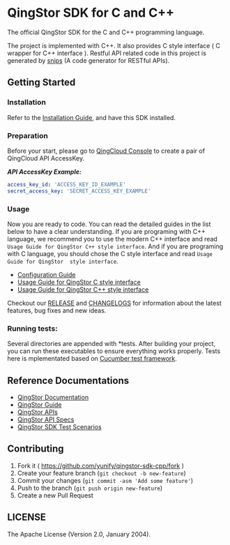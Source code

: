 # QingStor SDK for C and C++


The official QingStor SDK for the C and C++ programming language.

The project is implemented with C++.
It also provides C style interface ( C wrapper for C++ interface ). 
Restful API related code in this project is generated by [snips][snips link] (A code generator for RESTful APIs).

## Getting Started

### Installation

Refer to the [Installation Guide][installation guide], and have this SDK installed.

### Preparation

Before your start, please go to [QingCloud Console][console link] to create a pair of QingCloud API AccessKey.

___API AccessKey Example:___

``` yaml
access_key_id: 'ACCESS_KEY_ID_EXAMPLE'
secret_access_key: 'SECRET_ACCESS_KEY_EXAMPLE'
```
### Usage

Now you are ready to code. You can read the detailed guides in the list below to have a clear understanding.
If you are programing with C++ language, we recommend you to use the modern C++ interface and read `Usage Guide for QingStor C++ style interface`.
And if you are programing with C language, you should chose the C style interface and read `Usage Guide for QingStor  style interface`.

- [Configuration Guide][config guide]
- [Usage Guide for QingStor C style interface][c style usage]
- [Usage Guide for QingStor C++ style interface][cpp style usage]

Checkout our [RELEASE][release link] and [CHANGELOGS][change logs link] for information about the latest features, bug fixes and new ideas.

### Running tests:

Several directories are appended with *tests. After building your project, you can run these executables to ensure everything works properly.
Tests here is mplementated based on [Cucumber test framework][cucumber link].

## Reference Documentations

- [QingStor Documentation][documentation link]
- [QingStor Guide][guide link]
- [QingStor APIs][api doc link]
- [QingStor API Specs][api specs link]
- [QingStor SDK Test Scenarios][sdk test scenarios link]       

## Contributing

1. Fork it ( https://github.com/yunify/qingstor-sdk-cpp/fork )
2. Create your feature branch (`git checkout -b new-feature`)
3. Commit your changes (`git commit -asm 'Add some feature'`)
4. Push to the branch (`git push origin new-feature`)
5. Create a new Pull Request

## LICENSE

The Apache License (Version 2.0, January 2004).

[snips link]: https://github.com/yunify/snips
[installation guide]: docs/installation.md
[console link]: https://console.qingcloud.com/access_keys/
[c style usage]: docs/sdk_c_style_usage.md
[cpp style usage]: docs/sdk_cpp_style_usage.md
[config guide]: docs/configuration.md
[release link]: https://github.com/yunify/qingstor-sdk-cpp/releases
[change logs link]: https://github.com/yunify/qingstor-sdk-net/blob/master/CHANGELOGS
[documentation link]: https://docsv4.qingcloud.com/user_guide/storage/object_storage/intro/product/
[guide link]: https://docsv4.qingcloud.com/user_guide/storage/object_storage/intro/product/
[api doc link]: https://docsv4.qingcloud.com/user_guide/storage/object_storage/api/
[api specs link]: https://github.com/yunify/qingstor-api-specs
[sdk test scenarios link]: https://github.com/yunify/qingstor-sdk-test-scenarios
[cucumber link]: https://github.com/cucumber/cucumber-cpp
